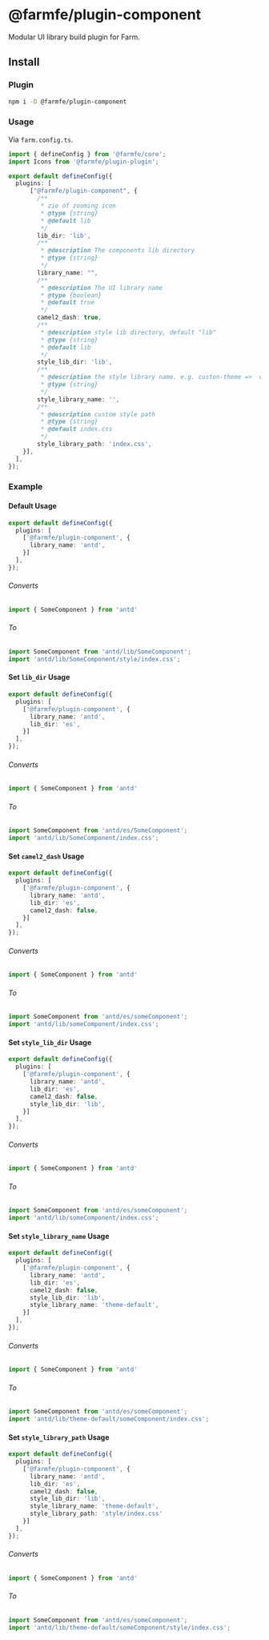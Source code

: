 # @farmfe/plugin-component

Modular UI library build plugin for Farm.

## Install

### Plugin

```bash
npm i -D @farmfe/plugin-component
```

### Usage

Via `farm.config.ts`.

```ts
import { defineConfig } from '@farmfe/core';
import Icons from '@farmfe/plugin-plugin';

export default defineConfig({
  plugins: [
      ["@farmfe/plugin-component", {
        /**
         * zie of zooming icon
         * @type {string}
         * @default lib
         */
        lib_dir: 'lib',
        /**
         * @description The components lib directory
         * @type {string}
         */
        library_name: "",
        /**
         * @description The UI library name
         * @type {boolean}
         * @default true
         */
        camel2_dash: true,
        /**
         * @description style lib directory, default "lib"
         * @type {string}
         * @default lib
         */
        style_lib_dir: 'lib',
        /**
         * @description the style library name. e.g. custon-theme =>  custon-theme/index.css
         * @type {string}
         */
        style_library_name: '',
        /**
         * @description custom style path
         * @type {string}
         * @default index.css
         */
        style_library_path: 'index.css',
    }],
  ],
});
```

### Example

#### Default Usage

```ts
export default defineConfig({
  plugins: [
    ['@farmfe/plugin-component', {
      library_name: 'antd',
    }]
  ],
});
```

###### Converts

```js
import { SomeComponent } from 'antd'
```

###### To

```js
import SomeComponent from 'antd/lib/SomeComponent';
import 'antd/lib/SomeComponent/style/index.css';
```

#### Set `lib_dir` Usage

```ts
export default defineConfig({
  plugins: [
    ['@farmfe/plugin-component', {
      library_name: 'antd',
      lib_dir: 'es',
    }]
  ],
});
```

###### Converts

```js
import { SomeComponent } from 'antd'
```

###### To

```js
import SomeComponent from 'antd/es/SomeComponent';
import 'antd/lib/SomeComponent/index.css';
```

#### Set `camel2_dash` Usage

```ts
export default defineConfig({
  plugins: [
    ['@farmfe/plugin-component', {
      library_name: 'antd',
      lib_dir: 'es',
      camel2_dash: false,
    }]
  ],
});
```

###### Converts

```js
import { SomeComponent } from 'antd'
```

###### To

```js
import SomeComponent from 'antd/es/someComponent';
import 'antd/lib/someComponent/index.css';
```

#### Set `style_lib_dir` Usage

```ts
export default defineConfig({
  plugins: [
    ['@farmfe/plugin-component', {
      library_name: 'antd',
      lib_dir: 'es',
      camel2_dash: false,
      style_lib_dir: 'lib',
    }]
  ],
});
```

###### Converts

```js
import { SomeComponent } from 'antd'
```

###### To

```js
import SomeComponent from 'antd/es/someComponent';
import 'antd/lib/someComponent/index.css';
```

#### Set `style_library_name` Usage

```ts
export default defineConfig({
  plugins: [
    ['@farmfe/plugin-component', {
      library_name: 'antd',
      lib_dir: 'es',
      camel2_dash: false,
      style_lib_dir: 'lib',
      style_library_name: 'theme-default',
    }]
  ],
});
```

###### Converts

```js
import { SomeComponent } from 'antd'
```

###### To

```js
import SomeComponent from 'antd/es/someComponent';
import 'antd/lib/theme-default/someComponent/index.css';
```

#### Set `style_library_path` Usage

```ts
export default defineConfig({
  plugins: [
    ['@farmfe/plugin-component', {
      library_name: 'antd',
      lib_dir: 'es',
      camel2_dash: false,
      style_lib_dir: 'lib',
      style_library_name: 'theme-default',
      style_library_path: 'style/index.css'
    }]
  ],
});
```

###### Converts

```js
import { SomeComponent } from 'antd'
```

###### To

```js
import SomeComponent from 'antd/es/someComponent';
import 'antd/lib/theme-default/someComponent/style/index.css';
```